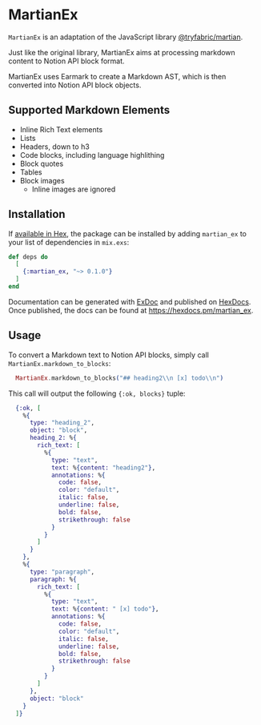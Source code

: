 # MartianEx

`MartianEx` is an adaptation of the JavaScript library [@tryfabric/martian](https://github.com/tryfabric/martian).

Just like the original library, MartianEx aims at processing markdown content to Notion API block format.

MartianEx uses Earmark to create a Markdown AST, which is then converted into Notion API block objects.

## Supported Markdown Elements

- Inline Rich Text elements
- Lists
- Headers, down to h3
- Code blocks, including language highlithing
- Block quotes
- Tables
- Block images
  - Inline images are ignored

## Installation

If [available in Hex](https://hex.pm/docs/publish), the package can be installed
by adding `martian_ex` to your list of dependencies in `mix.exs`:

```elixir
def deps do
  [
    {:martian_ex, "~> 0.1.0"}
  ]
end
```

Documentation can be generated with [ExDoc](https://github.com/elixir-lang/ex_doc)
and published on [HexDocs](https://hexdocs.pm). Once published, the docs can
be found at <https://hexdocs.pm/martian_ex>.

## Usage

To convert a Markdown text to Notion API blocks, simply call `MartianEx.markdown_to_blocks`:

```elixir
  MartianEx.markdown_to_blocks("## heading2\\n [x] todo\\n")
```

This call will output the following `{:ok, blocks}` tuple:

```elixir
  {:ok, [
    %{
      type: "heading_2",
      object: "block",
      heading_2: %{
        rich_text: [
          %{
            type: "text",
            text: %{content: "heading2"},
            annotations: %{
              code: false,
              color: "default",
              italic: false,
              underline: false,
              bold: false,
              strikethrough: false
            }
          }
        ]
      }
    },
    %{
      type: "paragraph",
      paragraph: %{
        rich_text: [
          %{
            type: "text",
            text: %{content: " [x] todo"},
            annotations: %{
              code: false,
              color: "default",
              italic: false,
              underline: false,
              bold: false,
              strikethrough: false
            }
          }
        ]
      },
      object: "block"
    }
  ]}
```
